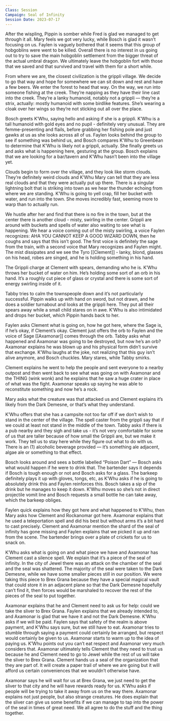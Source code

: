 ```yaml
---
Class: Session
Campaign: Seal of Infinity
Session Date: 2023-07-17
---
```

After the wispling, Pippin is somber while Fred is glad we managed to get through it all. Mary feels we got very lucky, while Bosch is glad it wasn’t focusing on us. Faylen is vaguely bothered that it seems that this group of hobgoblins were went to be killed. Overall there is no interest in us going out to try to save the main hobgoblin settlement from the bigger threat of the actual umbral dragon. We ultimately leave the hobgoblin fort with those that we saved and that survived and travel with them for a short while.

From where we are, the closest civilization is the grippli village. We decide to go that way and hope for somewhere we can sit down and rest and have a few beers. We enter the forest to head that way. On the way, we run into someone fishing at the creek. They’re napping as they have their line cast into the creek. They’re a lanky humanoid, notably not a grippli — they’re a strix, actually: mostly humanoid with some birdlike features. She’s wearing a cloak over her wings so they’re not sticking out all over the place.

Bosch greets K’Whu, saying hello and asking if she is a grippli. K’Whu is a tall humanoid with gold eyes and no pupil - definitely very unusual. They are femme-presenting and flails, before grabbing her fishing pole and just gawks at us as she looks across all of us. Faylen looks behind the group to see if something was behind us, and Bosch compares K’Whu to Greenbean to determine that K’Whu is likely not a grippli, actually. She finally greets us and asks what is happening here, gesturing at the group. Bosch explains that we are looking for a bar/tavern and K’Whu hasn’t been into the village yet.

Clouds begin to form over the village, and they look like storm clouds. They’re definitely weird clouds and K’Whu Mary can tell that they are less real clouds and that they were actually put up there. There is a singular lightning bolt that is striking into town as we hear the thunder echoing from where we are standing. K’Whu is going to yell crap, fill her bucket with water, and run into the town. She moves incredibly fast, seeming more to warp than to actually run.

We hustle after her and find that there is no fire in the town, but at the center there is another cloud - misty, swirling in the center. Grippli are around with buckets and spells of water also waiting to see what is happening. We hear a voice coming out of the misty swirling, a voice Faylen recognizes: AHA YOU CANNOT KEEP A GOOD WIZARD DOWN, then he coughs and says that this isn’t good. The first voice is definitely the sage from the train, with a second voice that Mary recognizes and Faylen might. The mist dissipates and we see the Tyro [[Clement]] - lanky, blond, glasses on his head, robes are singed, and he is holding something in his hand.

The Grippli charge at Clement with spears, demanding who he is. K’Whu throws her bucket of water on him. He’s holding some sort of an orb in his hand. It’s a roughly cut piece of glass or crystal and there is some sort of energy swirling inside of it.

Tabby tries to calm the townspeople down and it’s not particularly successful. Pippin walks up with hand on sword, but not drawn, and he does a soldier turnabout and looks at the grippli here. They put all their spears away while a small child stares on in awe. K’Whu is also intimidated and drops her bucket, which Pippin hands back to her.

Faylen asks Clement what is going on, how he got here, where the Sage is, if he’s okay, if Clement’s okay. Clement just offers the orb to Faylen and the voice of Sage [[Axamonar]]  comes through the orb. Tabby asks what happened and Axamonar was going to be destroyed, but now he’s an orb? Axamonar explains he was blown up and his physical form didn’t survive that exchange. K’Whu laughs at the joke, not realizing that this guy isn’t alive anymore, and Bosch chuckles. Mary stares, while Tabby smirks.

Clement explains he went to help the people and sent everyone to a nearby outpost and then went back to see what was going on with Axamonar and the THING (wink wonk) and he explains that he saw a huge crater in place of what was the fight. Axamonar speaks up saying he was able to reconstitute something and now he’s a rock.

Mary asks what the creature was that attacked us and Clement explains it’s likely from the Dark Demesne, or that’s what they understand.

K’Whu offers that she has a campsite not too far off if we don’t wish to stand in the center of the village. The spell caster from the grippli say that if we could at least not stand in the middle of the town. Tabby asks if there is a pub nearby and they sigh and take us - it’s not very comfortable for some of us that are taller because of how small the Grippli are, but we make it work. They tell us to stay here while they figure out what to do with us. There is an (1) alcoholic beverage provided — it’s something ale adjacent, algae ale or something to that effect.

Bosch looks around and sees a bottle labelled “Poison Dart” — Bosch asks what would happen if he were to drink that. The bartender says it depends if Bosch is tough enough or not and Bosch asks for a glass. The barkeep definitely plays it up with gloves, tongs, etc, as K’Whu asks if he is going to absolutely drink this and Faylen reinforces this. Bosch takes a sip of the drink but he manages to keep it down. K’Whu moves so she’s not in direct projectile vomit line and Bosch requests a small bottle he can take away, which the barkeep obliges.

Faylen quick explains how they got here and what happened to K’Whu, then Mary asks how Clement and Rockanomar got here. Axamonar explains that he used a teleportation spell and did his best but without arms it’s a bit hard to cast precisely. Clement and Axamonar mention the shard of the seal of infinity has gone missing and Faylen explains that we picked it up and ran from the scene. The bartender brings over a plate of crickets for us to snack on.

K’Whu asks what is going on and what piece we have and Axamonar has Clement cast a silence spell. We explain that it’s a piece of the seal of infinity. In the city of Jewel there was an attack on the chamber of the seal and the seal was shattered. The majority of the seal were taken to the Dark Demesne, while we have some smaller pieces still in our position. We were taking this piece to Brex Grana because they have a special magical vault that could store it in an adjacent plane so that the Dark Demesne hopefully can’t find it, then forces would be marshaled to recover the rest of the pieces of the seal to put together.

Axamonar explains that he and Clement need to ask us for help: could we take the sliver to Brex Grana. Faylen explains that we already intended to, and Axamonar is glad that we have it and not the Dark Demesne. K’Whu asks if we will be paid. Faylen says that safety of the realm is above payment, and K’Whu says sure, but we still have to eat. Axamonar tries to stumble through saying a payment could certainly be arranged, but respect would certainly be given to us. Axamonar starts to warm up to the idea of paying us. K’Whu points out you can’t eat respect and Axamonar very much considers that. Axamonar ultimately tells Clement that they need to trust us because he and Clement need to go to Jewel while the rest of us will take the sliver to Brex Grana. Clement hands us a seal of the organization that they are part of. It will create a paper trail of where we are going but it will afford us certain conveniences that we wouldn’t otherwise have.

Axamonar says he will wait for us at Brex Grana, we just need to get the sliver to that city and he will have rewards ready for us. K’Whu asks if people will be trying to take it away from us on the way there. Axamonar explains not just people, but also strange creatures. He does explain that the sliver can give us some benefits if we can manage to tap into the power of the seal in times of great need. We all agree to do the stuff and the thing together.